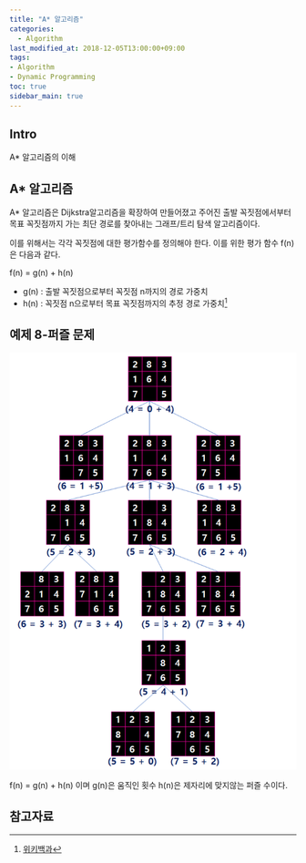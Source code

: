 ```yaml
---
title: "A* 알고리즘"
categories: 
  - Algorithm
last_modified_at: 2018-12-05T13:00:00+09:00
tags:
- Algorithm
- Dynamic Programming
toc: true
sidebar_main: true
---
```


## Intro

A* 알고리즘의 이해



## A* 알고리즘

A* 알고리즘은 Dijkstra알고리즘을 확장하여 만들어졌고 주어진 출발 꼭짓점에서부터 목표 꼭짓점까지 가는 최단 경로를 찾아내는 그래프/트리 탐색 알고리즘이다. 

이를 위해서는 각각 꼭짓점에 대한 평가함수를 정의해야 한다. 이를 위한 평가 함수 f(n)은 다음과 같다.

f(n) = g(n) + h(n)

* g(n) : 출발 꼭짓점으로부터 꼭짓점 n까지의 경로 가중치
* h(n) : 꼭짓점 n으로부터 목표 꼭짓점까지의 추정 경로 가중치[^1]

[^1]:[위키백과](https://ko.wikipedia.org/wiki/A*_%EC%95%8C%EA%B3%A0%EB%A6%AC%EC%A6%98)


## 예제 8-퍼즐 문제

![1](https://github.com/lesslate/lesslate.github.io/blob/master/assets/img/Algorithm/astar/1.png?raw=true)

f(n) = g(n) + h(n) 이며 g(n)은 움직인 횟수 h(n)은 제자리에 맞지않는 퍼즐 수이다.

## 참고자료





